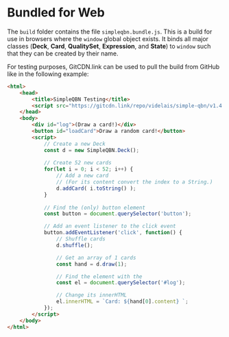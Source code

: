 # Bundled for Web

The `build` folder contains the file `simpleqbn.bundle.js`. This is a build for use in browsers where the `window` global object exists. It binds all major classes (**Deck**, **Card**, **QualitySet**, **Expression**, and **State**) to `window` such that they can be created by their name.

For testing purposes, GitCDN.link can be used to pull the build from GitHub like in the following example:

```html
<html>
    <head>
        <title>SimpleQBN Testing</title>
        <script src="https://gitcdn.link/repo/videlais/simple-qbn/v1.4.0/build/simpleqbn.bundle.js"></script>
    </head>
    <body>
        <div id="log">(Draw a card!)</div>
        <button id="loadCard">Draw a random card!</button>
        <script>
            // Create a new Deck
            const d = new SimpleQBN.Deck();
            
            // Create 52 new cards
            for(let i = 0; i < 52; i++) {
                // Add a new card
                // (For its content convert the index to a String.)
                d.addCard( i.toString() );
            }
         
            // Find the (only) button element
            const button = document.querySelector('button');

            // Add an event listener to the click event
            button.addEventListener('click', function() {
                // Shuffle cards
                d.shuffle();

                // Get an array of 1 cards
                const hand = d.draw(1);

                // Find the element with the 
                const el = document.querySelector('#log');

                // Change its innerHTML
                el.innerHTML = `Card: ${hand[0].content} `;
            });
        </script>
    </body>
</html>
```
